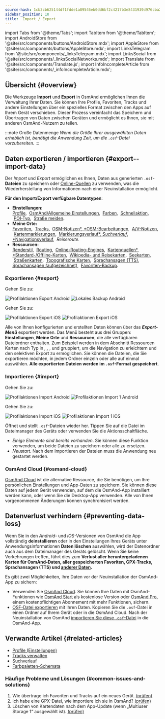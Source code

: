```yaml
---
source-hash: 1cb3cb625144df1fdde1a89546eb0dd6bf2c4217b3e8431939d976cba2b359fb
sidebar_position: 10
title:  Import / Export
---
```


import Tabs from '@theme/Tabs';
import TabItem from '@theme/TabItem';
import AndroidStore from '@site/src/components/buttons/AndroidStore.mdx';
import AppleStore from '@site/src/components/buttons/AppleStore.mdx';
import LinksTelegram from '@site/src/components/_linksTelegram.mdx';
import LinksSocial from '@site/src/components/_linksSocialNetworks.mdx';
import Translate from '@site/src/components/Translate.js';
import InfoIncompleteArticle from '@site/src/components/_infoIncompleteArticle.mdx';

## Übersicht {#overview}

Die Werkzeuge **Import** und **Export** in OsmAnd ermöglichen Ihnen die Verwaltung Ihrer Daten. Sie können Ihre Profile, Favoriten, Tracks und andere Einstellungen über ein spezielles Format zwischen den Apps auf Ihrem Gerät verschieben. Dieser Prozess vereinfacht das Speichern und Übertragen von Daten zwischen Geräten und ermöglicht es Ihnen, sie mit anderen OsmAnd-Nutzern zu teilen.

:::note Große Datenmenge
*Wenn die Größe Ihrer ausgewählten Daten erheblich ist, benötigt die Anwendung Zeit, um die `.osf`-Datei vorzubereiten.*
:::


## Daten exportieren / importieren {#export--import-data}

Der *Import* und *Export* ermöglichen es Ihnen, Daten aus generierten `.osf`-**Dateien** zu speichern oder [Online-Quellen](../map/raster-maps.md) zu verwenden, was die Wiederherstellung von Informationen nach einer Neuinstallation ermöglicht.

**Für den Import/Export verfügbare Datentypen**:

- **Einstellungen:**  
        [Profile](../personal/profiles.md#actions), &nbsp;[OsmAnd/Allgemeine Einstellungen](../personal/global-settings.md), &nbsp;[Farben](../personal/color-palette-schemes.md), &nbsp;[Schnellaktion](../widgets/quick-action.md), &nbsp;[POI-Typ](../map/point-layers-on-map.md#poi-types), &nbsp;[Straße meiden](../map/map-context-menu.md#avoid-road).
- **Meine Orte:**  
        [Favoriten](../personal/favorites.md#export--import), &nbsp;[Tracks](../personal/tracks/manage-tracks.md#import--export-track), &nbsp;[OSM-Notizen*, *OSM-Bearbeitungen](../plugins/osm-editing.md#create--modify-poi), &nbsp;[A/V-Notizen](../plugins/audio-video-notes.md), &nbsp;[Kartenmarkierungen](../personal/markers.md), &nbsp;[Markierungsverlauf*, *Suchverlauf*, *Navigationsverlauf](../personal/global-settings.md#history), &nbsp;*Reiseroute*.
- **Ressourcen:**  
        [Renderstil](../map/vector-maps.md#custom-map-style), &nbsp;[Routing](../navigation/routing/osmand-routing.md), &nbsp;[Online-Routing-Engines](../navigation/routing/online-routing.md), &nbsp;[Kartenquellen*, *Standard-/Offline-Karten](../map/raster-maps.md), &nbsp;[Wikipedia- und Reisekarten](../plan-route/travel-guides.md), &nbsp;[Seekarten](../plugins/nautical-charts.md), &nbsp;[Straßenkarten](../map/vector-maps.md#road-style), &nbsp;[Topografische Karten](../plugins/topography.md), &nbsp;[Sprachansagen (TTS)](../navigation/guidance/voice-navigation.md#tts-text-to-speech), [Sprachansagen (aufgezeichnet)](../navigation/guidance/voice-navigation.md#recorded-voice-prompts), &nbsp;[Favoriten-Backup](../personal/favorites.md#automatic-favorites-backup).


### Exportieren {#export}

<Tabs groupId="operating-systems" queryString="current-os">

<TabItem value="android" label="Android">

Gehen Sie zu: *<Translate android="true" ids="shared_string_menu,shared_string_settings,import_export,export_to_file"/>*  

![Profilaktionen Export Android](@site/static/img/personal/profiles/profile_actions_export_1_andr.png) ![Lokales Backup Android](@site/static/img/personal/profiles/profile_actions_export_2_andr.png)  

</TabItem>

<TabItem value="ios" label="iOS">

Gehen Sie zu: *<Translate ios="true" ids="shared_string_menu,shared_string_settings,local_backup,backup_into_file"/>*

![Profilaktionen Export iOS](@site/static/img/personal/profiles/profile_actions_export_1_ios.png)   ![Profilaktionen Export iOS](@site/static/img/personal/profiles/profile_actions_export_2_ios.png)

</TabItem>

</Tabs>

Alle von Ihnen konfigurierten und erstellten Daten können über das ***Export-Menü*** exportiert werden. Das Menü besteht aus drei Gruppen: **Einstellungen**, **Meine Orte** und **Ressourcen**, die alle verfügbaren Dateiordner enthalten. Zum Beispiel werden in dem Abschnitt Ressourcen Karten nach Typ in *<Translate android="true" ids="standard_maps"/>, <Translate android="true" ids="wikipedia_and_travel_maps"/>, <Translate android="true" ids="nautical_maps"/>*, und *<Translate android="true" ids="topography_maps"/>* gruppiert, um die Navigation zu erleichtern und den selektiven Export zu ermöglichen. Sie können die Dateien, die Sie exportieren möchten, in jedem Ordner einzeln oder alle auf einmal auswählen. **Alle exportierten Dateien werden im `.osf`-Format gespeichert**.  


### Importieren {#import}

<Tabs groupId="operating-systems" queryString="current-os">

<TabItem value="android" label="Android">

Gehen Sie zu: *<Translate android="true" ids="shared_string_menu,shared_string_settings,import_export,shared_string_import"/>*  

![Profilaktionen Import Android](@site/static/img/personal/profiles/profile_actions_import_android.png) ![Profilaktionen Import 1 Android](@site/static/img/personal/profiles/profile_actions_import_1_android.png) 

<!-- ![Profiles Actions Import 2 Android](@site/static/img/personal/profiles/profile_actions_import_2_android.png) -->

</TabItem>

<TabItem value="ios" label="iOS">

Gehen Sie zu: *<Translate ios="true" ids="shared_string_menu,shared_string_settings,local_backup,restore_from_file"/>*  


![Profilaktionen Import iOS](@site/static/img/personal/profiles/profile_actions_import_ios.png) ![Profilaktionen Import 1 iOS](@site/static/img/personal/profiles/profile_actions_import_1_ios.png) 
<!--  ![Profiles Actions Import 2 iOS](@site/static/img/personal/profiles/profile_actions_import_2_ios.png) -->

</TabItem>

</Tabs>

Öffnet und stellt `.osf`-Dateien wieder her. Tippen Sie auf die Datei im Dateimanager des Geräts oder verwenden Sie die Aktionsschaltfläche.

- *Einige Elemente sind bereits vorhanden*. Sie können diese Funktion verwenden, um beide Dateien zu speichern oder alle zu ersetzen.
- *Neustart*. Nach dem Importieren der Dateien muss die Anwendung neu gestartet werden.


### OsmAnd Cloud {#osmand-cloud}

[OsmAnd Cloud](../personal/osmand-cloud.md) ist die alternative Ressource, die Sie benötigen, um Ihre persönlichen Einstellungen und App-Daten zu speichern. Sie können diese Daten auf jedem Gerät verwenden, auf dem die OsmAnd-App installiert werden kann, oder wenn Sie die Desktop-App verwenden. Alle von Ihnen vorgenommenen Änderungen können synchronisiert werden.


## Datenverlust verhindern {#preventing-data-loss}

Wenn Sie in den *Android*- und *iOS*-Versionen von OsmAnd die App vollständig **deinstallieren** oder in den Einstellungen Ihres Geräts unter Anwendungsinformationen **Daten löschen** auswählen, wird der Datenordner auch aus dem Dateimanager des Geräts gelöscht. Wenn Sie keine Vorkehrungen treffen, führt dies zum **Verlust aller heruntergeladenen Karten für OsmAnd-Daten, aller gespeicherten Favoriten, GPX-Tracks, Sprachansagen (TTS) und [anderer Daten](#export--import-data).**

Es gibt zwei Möglichkeiten, Ihre Daten vor der Neuinstallation der OsmAnd-App zu sichern:

- Verwenden Sie [OsmAnd Cloud](#osmand-cloud). Sie können Ihre Daten mit OsmAnd-Funktionen wie [OsmAnd Start](../personal/osmand-cloud.md#osmand-start) als kostenlose Version oder [OsmAnd Pro](../purchases/index.md), einem kostenpflichtigen Abonnement mit mehr Funktionen, sichern.
- [OSF-Datei exportieren](#export) mit Ihren Daten. Kopieren Sie die `.osf`-Datei in einen Ordner auf Ihrem Gerät oder in die OsmAnd Cloud. Nach der Neuinstallation von OsmAnd [importieren Sie diese `.osf`-Datei](#import) in die OsmAnd-App.


## Verwandte Artikel {#related-articles}

- [Profile (Einstellungen)](./profiles.md)
- [Tracks verwalten](../personal/tracks/manage-tracks.md#import--export-track)
- [Suchverlauf](../search/search-history.md#export-and-share)
- [Farbpaletten-Schemata](../personal/color-palette-schemes.md)

### Häufige Probleme und Lösungen {#common-issues-and-solutions}

1. Wie übertrage ich Favoriten und Tracks auf ein neues Gerät. [(prüfen)](../troubleshooting/setup.md#how-to-transfer-favorites-and-tracks-to-a-new-device)
2. Ich habe eine GPX-Datei, wie importiere ich sie in OsmAnd? [(prüfen)](../troubleshooting/setup.md#i-have-a-gpx-file-how-do-i-import-it-into-osmand)
3. Löschen von Kartendaten nach dem App-Update (wenn „Multiuser Storage 1“ ausgewählt ist). [(prüfen)](../troubleshooting/maps-data#deleting-map-data-after-the-app-update-if-multiuser-storage-1-is-selected)